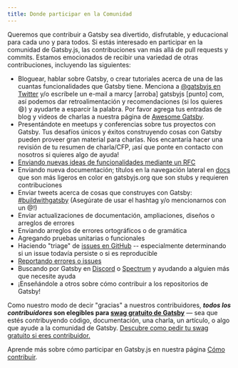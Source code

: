 ```yaml
---
title: Donde participar en la Comunidad
---
```


Queremos que contribuir a Gatsby sea divertido, disfrutable, y educacional para cada uno y para todos. Si estás interesado en participar en la comunidad de Gatsby.js, las contribuciones van más allá de pull requests y commits. Estamos emocionados de recibir una variedad de otras contribuciones, incluyendo las siguientes:

- Bloguear, hablar sobre Gatsby, o crear tutoriales acerca de una de las cuantas funcionalidades que Gatsby tiene. Menciona a [@gatsbyjs en Twitter](https://twitter.com/gatsbyjs) y/o escríbele un e-mail a marcy [arroba] gatsbyjs [punto] com, así podemos dar retroalimentación y recomendaciones (si los quieres 😄) y ayudarte a esparcir la palabra. Por favor agrega tus entradas de blog y videos de charlas a nuestra página de [Awesome Gatsby](/docs/awesome-gatsby/).
- Presentándote en meetups y conferencias sobre tus proyectos con Gatsby. Tus desafíos únicos y éxitos construyendo cosas con Gatsby pueden proveer gran material para charlas. Nos encantaría hacer una revisión de tu resumen de charla/CFP, ¡así que ponte en contacto con nosotros si quieres algo de ayuda!
- [Enviando nuevas ideas de funcionalidades mediante un RFC](/blog/2018-04-06-introducing-gatsby-rfc-process/)
- Enviando nueva documentación; títulos en la navegación lateral en [docs](/docs) que son más ligeros en color en gatsbyjs.org que son stubs y requieren contribuciones
- Enviar tweets acerca de cosas que construyes con Gatsby: [#buildwithgatsby](https://twitter.com/search?q=%23buildwithgatsby) (Asegúrate de usar el hashtag y/o mencionarnos con un @!)
- Enviar actualizaciones de documentación, ampliaciones, diseños o arreglos de errores
- Enviando arreglos de errores ortográficos o de gramática
- Agregando pruebas unitarias o funcionales
- Haciendo "triage" de [issues en GitHub](https://github.com/gatsbyjs/gatsby/issues) -- especialmente determinando si un issue todavía persiste o si es reproducible
- [Reportando errores o issues](/contributing/how-to-file-an-issue/)
- Buscando por Gatsby en [Discord](https://gatsby.dev/discord) o [Spectrum](https://spectrum.chat/gatsby-js) y ayudando a alguien más que necesite ayuda
- ¡Enseñándole a otros sobre cómo contribuir a los repositorios de Gatsby!

Como nuestro modo de decir "gracias" a nuestros contribuidores,  **_todos los contribuidores_ son elegibles para [swag gratuito de Gatsby](/contributing/contributor-swag/)** — sea que estés contribuyendo código, documentación, una charla, un artículo, o algo que ayude a la comunidad de Gatsby. [Descubre como pedir tu swag gratuito si eres contribuidor.](/contributing/contributor-swag/)

Aprende más sobre cómo participar en Gatsby.js en nuestra página [Cómo contribuir](/contributing/how-to-contribute/).
